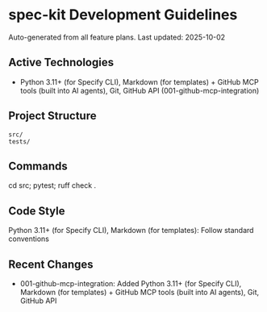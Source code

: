 # spec-kit Development Guidelines

Auto-generated from all feature plans. Last updated: 2025-10-02

## Active Technologies

- Python 3.11+ (for Specify CLI), Markdown (for templates) + GitHub MCP tools (built into AI agents), Git, GitHub API (001-github-mcp-integration)

## Project Structure

```plaintext
src/
tests/
```

## Commands
cd src; pytest; ruff check .

## Code Style
Python 3.11+ (for Specify CLI), Markdown (for templates): Follow standard conventions

## Recent Changes
- 001-github-mcp-integration: Added Python 3.11+ (for Specify CLI), Markdown (for templates) + GitHub MCP tools (built into AI agents), Git, GitHub API

<!-- MANUAL ADDITIONS START -->
<!-- MANUAL ADDITIONS END -->

